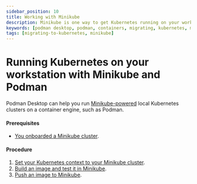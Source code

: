 ```yaml
---
sidebar_position: 10
title: Working with Minikube
description: Minikube is one way to get Kubernetes running on your workstation.
keywords: [podman desktop, podman, containers, migrating, kubernetes, minikube]
tags: [migrating-to-kubernetes, minikube]
---
```


# Running Kubernetes on your workstation with Minikube and Podman

Podman Desktop can help you run [Minikube-powered](https://minikube.sigs.k8s.io/) local Kubernetes clusters on a container engine, such as Podman.

#### Prerequisites

- [You onboarded a Minikube cluster](/docs/onboarding-for-kubernetes/minikube).

#### Procedure

1. [Set your Kubernetes context to your Minikube cluster](/docs/kubernetes/minikube/working-with-your-local-minikube-cluster).
2. [Build an image and test it in Minikube](/docs/kubernetes/minikube/building-an-image-and-testing-it-in-minikube).
3. [Push an image to Minikube](/docs/kubernetes/minikube/pushing-an-image-to-minikube).
